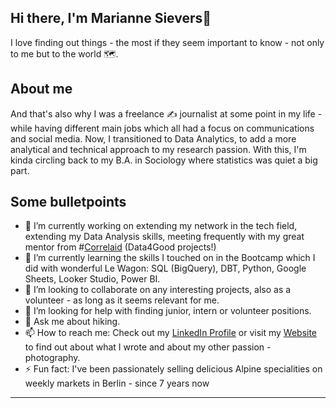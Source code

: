 ## Hi there, I'm Marianne Sievers👋

I love finding out things - the most if they seem important to know - not only to me but to the world 🗺️.

## About me
And that's also why I was a freelance ✍️ journalist at some point in my life - while having different main jobs which all had a focus on communications and social media.
Now, I transitioned to Data Analytics, to add a more analytical and technical approach to my research passion. With this, I'm kinda circling back to my B.A. in  Sociology where statistics was quiet a big part.

## Some bulletpoints
- 🔭 I’m currently working on extending my network in the tech field, extending my Data Analysis skills, meeting frequently with my great mentor from #[Correlaid]([url](https://www.correlaid.org/)) (Data4Good projects!)
- 🌱 I’m currently learning the skills I touched on in the Bootcamp which I did with wonderful Le Wagon: SQL (BigQuery), DBT, Python, Google Sheets, Looker Studio, Power BI.
-  👯 I’m looking to collaborate on any interesting projects, also as a volunteer - as long as it seems relevant for me.
- 🤔 I’m looking for help with finding junior, intern or volunteer positions.
- 💬 Ask me about hiking.
- 📫 How to reach me: Check out my [LinkedIn Profile]([url](https://www.linkedin.com/in/mariannesievers/)) or visit my [Website]([url](https://www.whatneedstobeshot.com/)) to find out about what I wrote and about my other passion - photography.
- ⚡ Fun fact: I've been passionately selling delicious Alpine specialities on weekly markets in Berlin - since 7 years now
---
